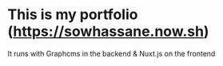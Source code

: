 # This is my portfolio (https://sowhassane.now.sh)
It runs with Graphcms in the backend & Nuxt.js on the frontend
